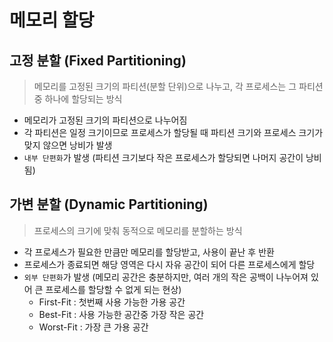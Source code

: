 # 메모리 할당 

## 고정 분할 (Fixed Partitioning)
> 메모리를 고정된 크기의 파티션(분할 단위)으로 나누고, 각 프로세스는 그 파티션 중 하나에 할당되는 방식

- 메모리가 고정된 크기의 파티션으로 나누어짐
- 각 파티션은 일정 크기이므로 프로세스가 할당될 때 파티션 크기와 프로세스 크기가 맞지 않으면 낭비가 발생
- `내부 단편화`가 발생 (파티션 크기보다 작은 프로세스가 할당되면 나머지 공간이 낭비됨)

## 가변 분할 (Dynamic Partitioning)
> 프로세스의 크기에 맞춰 동적으로 메모리를 분할하는 방식
- 각 프로세스가 필요한 만큼만 메모리를 할당받고, 사용이 끝난 후 반환
- 프로세스가 종료되면 해당 영역은 다시 자유 공간이 되어 다른 프로세스에게 할당
- `외부 단편화`가 발생 (메모리 공간은 충분하지만, 여러 개의 작은 공백이 나누어져 있어 큰 프로세스를 할당할 수 없게 되는 현상)
    - First-Fit : 첫번째 사용 가능한 가용 공간
    - Best-Fit : 사용 가능한 공간중 가장 작은 공간
    - Worst-Fit : 가장 큰 가용 공간